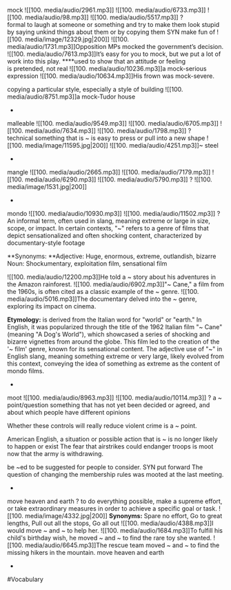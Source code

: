 mock ![[100. media/audio/2961.mp3]] ![[100. media/audio/6733.mp3]] ![[100. media/audio/98.mp3]] ![[100. media/audio/5517.mp3]]
?
formal to laugh at someone or something and try to make them look stupid by saying unkind things about them or by copying them SYN make fun of
![[100. media/image/12329.jpg|200]]
![[100. media/audio/1731.mp3]]Opposition MPs mocked the government’s decision.
![[100. media/audio/7613.mp3]]It’s easy for you to mock, but we put a lot of work into this play.
 ****used to show that an attitude or feeling is pretended, not real
![[100. media/audio/10236.mp3]]a mock-serious expression  ![[100. media/audio/10634.mp3]]His frown was mock-severe.

copying a particular style, especially a style of building
![[100. media/audio/8751.mp3]]a mock-Tudor house
<!--SR:!2025-11-06,16,290-->
-

malleable ![[100. media/audio/9549.mp3]] ![[100. media/audio/6705.mp3]] ![[100. media/audio/7634.mp3]] ![[100. media/audio/1798.mp3]]
?
technical something that is ~ is easy to press or pull into a new shape
![[100. media/image/11595.jpg|200]]
![[100. media/audio/4251.mp3]]~ steel
<!--SR:!2025-11-09,16,290-->
-

mangle ![[100. media/audio/2665.mp3]] ![[100. media/audio/7179.mp3]] ![[100. media/audio/6290.mp3]] ![[100. media/audio/5790.mp3]]
?
![[100. media/image/1531.jpg|200]]
<!--SR:!2025-10-27,4,277-->

-

mondo ![[100. media/audio/10930.mp3]] ![[100. media/audio/11502.mp3]]
?
An informal term, often used in slang, meaning extreme or large in size, scope, or impact.
 In certain contexts, "~" refers to a genre of films that depict sensationalized and often shocking content, characterized by documentary-style footage

**Synonyms:
**Adjective: Huge, enormous, extreme, outlandish, bizarre
Noun: Shockumentary, exploitation film, sensational film

![[100. media/audio/12200.mp3]]He told a ~ story about his adventures in the Amazon rainforest.
![[100. media/audio/6902.mp3]]"~ Cane," a film from the 1960s, is often cited as a classic example of the ~ genre.
![[100. media/audio/5016.mp3]]The documentary delved into the ~ genre, exploring its impact on cinema.

**Etymology:** is derived from the Italian word for "world" or "earth." In English, it was popularized through the title of the 1962 Italian film "~ Cane" (meaning "A Dog's World"), which showcased a series of shocking and bizarre vignettes from around the globe. This film led to the creation of the '~ film' genre, known for its sensational content. The adjective use of "~" in English slang, meaning something extreme or very large, likely evolved from this context, conveying the idea of something as extreme as the content of mondo films.
<!--SR:!2025-10-27,4,277-->
-

moot ![[100. media/audio/8963.mp3]] ![[100. media/audio/10114.mp3]]
?
a ~ point/question
something that has not yet been decided or agreed, and about which people have different opinions

Whether these controls will really reduce violent crime is a ~ point.

American English, a situation or possible action that is ~ is no longer likely to happen or exist
The fear that airstrikes could endanger troops is moot now that the army is withdrawing.

be ~ed
to be suggested for people to consider. SYN put forward
The question of changing the membership rules was mooted at the last meeting.
<!--SR:!2025-10-24,1,239-->
-

move heaven and earth
?
to do everything possible, make a supreme effort, or take extraordinary measures in order to achieve a specific goal or task.
![[100. media/image/4332.jpg|200]]
**Synonyms:** Spare no effort, Go to great lengths, Pull out all the stops, Go all out
![[100. media/audio/4388.mp3]]I would move ~ and ~ to help her.
![[100. media/audio/1684.mp3]]To fulfill his child's birthday wish, he moved ~ and ~ to find the rare toy she wanted.
![[100. media/audio/6645.mp3]]The rescue team moved ~ and ~ to find the missing hikers in the mountain.
move heaven and earth
<!--SR:!2025-10-26,3,260-->
-
#Vocabulary